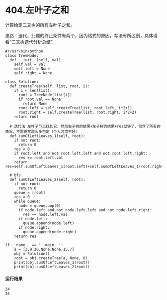 # 404.左叶子之和
计算给定二叉树的所有左叶子之和。

思路：迭代，此题的终止条件有两个，因为格式的原因，写法有所区别，具体请看“二叉树迭代分析总结”.

    #!/usr/bin/python
    class TreeNode:
      def __init__(self, val):
        self.val = val
        self.left = None
        self.right = None

    class Solution:
      def createTree(self, list, root, i):
        if i < len(list):
          root = TreeNode(list[i])
          if root.val == None:
            return None
          root.left = self.createTree(list, root.left, i*2+1)
          root.right = self.createTree(list, root.right, i*2+2)
        return root

      # 迭代法 左叶子节点找到它，然后右子树的结果+左子树的结果+res就够了，包含了所有的情况，不需要写那么多否定（个人习惯不好）
      def sumOfLeftLeaves_1(self, root):
        if not root:
          return 0
        res = 0
        if root.left and not root.left.left and not root.left.right:
          res += root.left.val
        return res+self.sumOfLeftLeaves_1(root.left)+self.sumOfLeftLeaves_1(root.right)

      # bfs
      def sumOfLeftLeaves_2(self, root):
        if not root:
          return 0
        queue = [root]
        res = 0
        while queue:
          node = queue.pop(0)
          if node.left and not node.left.left and not node.left.right:
            res += node.left.val
          if node.left:
            queue.append(node.left)
          if node.right:
            queue.append(node.right)
        return res

    if __name__ == '__main__':
        a = [3,9,20,None,None,15,7]
        obj = Solution()
        root = obj.createTree(a, None, 0)
        print(obj.sumOfLeftLeaves_1(root))
        print(obj.sumOfLeftLeaves_2(root))

#### 运行结果
    24
    24
